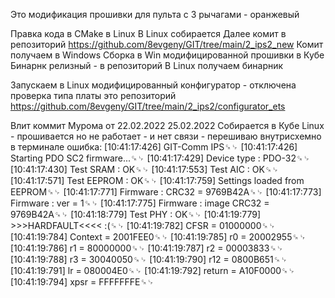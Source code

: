 Это модификация прошивки для пульта с 3 рычагами - оранжевый

Правка кода в CMake в Linux
В Linux собирается 
Далее комит в репозиторий https://github.com/8evgeny/GIT/tree/main/2_ips2_new
Комит получаем в Windows
Сборка в Win модифицированной прошивки в Кубе
Бинарнк релизный - в репозиторий
В Linux получаем бинарник

Запускаем в Linux модифицированный конфигуратор - отключена проверка типа платы
это репозиторий https://github.com/8evgeny/GIT/tree/main/2_ips2/configurator_ets

Влит коммит Мурома от 22.02.2022
25.02.2022
Собирается в Кубе Linux - прошивается но не работает - и нет связи - перешиваю внутрисхемно
в терминале ошибка:
[10:41:17:426] GIT-Comm IPS␍␊
[10:41:17:426] Starting PDO SC2 firmware...␍␊
[10:41:17:429] Device type : PDO-32␍␊
[10:41:17:430] Test SRAM : OK␍␊
[10:41:17:553] Test AIC : OK␍␊
[10:41:17:571] Test EEPROM : OK␍␊
[10:41:17:759] Settings loaded from EEPROM␍␊
[10:41:17:771] Firmware : CRC32 = 9769B42A␍␊
[10:41:17:773] Firmware : ver = 1␍␊
[10:41:17:775] Firmware : image CRC32 = 9769B42A␍␊
[10:41:18:779] Test PHY : OK␍␊
[10:41:19:779] >>>HARDFAULT<<<< :(␍␊
[10:41:19:782] CFSR = 01000000␍␊
[10:41:19:784] Context = 2001FEE0␍␊
[10:41:19:785] r0 = 20002955␍␊
[10:41:19:786] r1 = 80000000␍␊
[10:41:19:787] r2 = 00003833␍␊
[10:41:19:788] r3 = 30040050␍␊
[10:41:19:790] r12 = 0800B651␍␊
[10:41:19:791] lr = 080004E0␍␊
[10:41:19:792] return = A10F0000␍␊
[10:41:19:794] xpsr = FFFFFFFE␍␊
